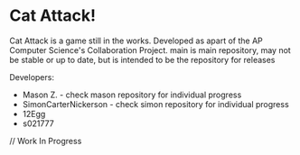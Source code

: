 # Cat Attack!
Cat Attack is a game still in the works. Developed as apart of the AP Computer Science's Collaboration Project. 
main is main repository, may not be stable or up to date, but is intended to be the repository for releases

Developers:
* Mason Z. - check mason repository for individual progress
* SimonCarterNickerson - check simon repository for individual progress
* 12Egg
* s021777

// Work In Progress


